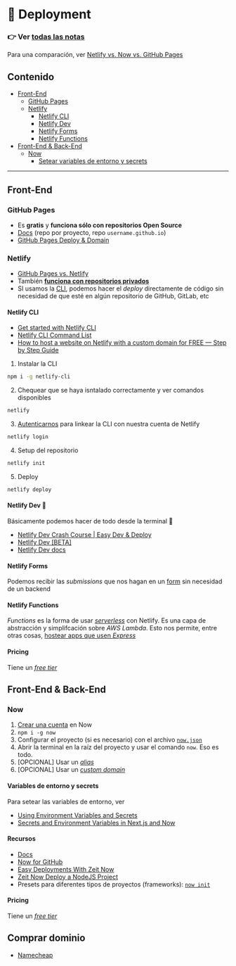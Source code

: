 # :rocket: Deployment

### 👉 Ver [todas las notas](https://github.com/undefinedschool/notes)

Para una comparación, ver [Netlify vs. Now vs. GitHub Pages](https://medium.com/liferaydesign/netlify-vs-zeit-vs-github-pages-5f609dd6912b)

## Contenido

- [Front-End](#front-end)
  * [GitHub Pages](#github-pages)
  * [Netlify](#netlify)
    + [Netlify CLI](#netlify-cli)
    + [Netlify Dev](#netlify-dev-rocket)
    + [Netlify Forms](#netlify-forms)
    + [Netlify Functions](#netlify-functions)
- [Front-End & Back-End](#front-end--back-end)
  * [Now](#now)
    + [Setear variables de entorno y secrets](https://github.com/undefinedschool/notes-deployment#variables-de-entorno-y-secrets)

---

## Front-End

### GitHub Pages

- Es **gratis** y **funciona sólo con repositorios Open Source**
- [Docs](https://pages.github.com/) (repo por proyecto, repo `username.github.io`)
- [GitHub Pages Deploy & Domain](https://www.youtube.com/watch?v=SKXkC4SqtRk)

### Netlify

- [GitHub Pages vs. Netlify](https://www.netlify.com/github-pages-vs-netlify/)
- También [**funciona con repositorios privados**](https://docs.netlify.com/configure-builds/repo-permissions-linking/#access-other-repositories-at-build)
- SI usamos la [CLI](#netlify-cli), podemos hacer el _deploy_ directamente de código sin necesidad de que esté en algún repositorio de GitHub, GitLab, etc

#### Netlify CLI

- [Get started with Netlify CLI](https://docs.netlify.com/cli/get-started/)
- [Netlify CLI Command List](https://cli.netlify.com/#netlify-cli-command-list)
- [How to host a website on Netlify with a custom domain for FREE — Step by Step Guide](https://levelup.gitconnected.com/how-to-host-domain-to-netlify-site-for-free-step-by-step-guide-45d0c2102db3)

1. Instalar la CLI

```bash
npm i -g netlify-cli
```

2. Chequear que se haya isntalado correctamente y ver comandos disponibles

```bash
netlify
```

3. [Autenticarnos](https://docs.netlify.com/cli/get-started/#authentication) para linkear la CLI con nuestra cuenta de Netlify

```bash
netlify login
```

4. Setup del repositorio

```bash
netlify init
```

5. Deploy

```bash
netlify deploy
```

#### Netlify Dev :rocket:

Básicamente podemos hacer de todo desde la terminal 🤘

- [Netlify Dev Crash Course | Easy Dev & Deploy](https://www.youtube.com/watch?v=FMhVXOA54x8)
- [Netlify Dev [BETA]](https://www.netlify.com/products/dev/)
- [Netlify Dev docs](https://github.com/netlify/cli/blob/master/docs/netlify-dev.md)

#### Netlify Forms

Podemos recibir las _submissions_ que nos hagan en un [form](https://docs.netlify.com/forms/setup/) sin necesidad de un backend

#### Netlify Functions

_Functions_ es la forma de usar [_serverless_](https://www.netlify.com/products/functions/) con Netlify. Es una capa de abstracción y simplifcación sobre _AWS Lambda_. Esto nos permite, entre otras cosas, [hostear apps que usen _Express_](https://www.netlify.com/blog/2018/09/13/how-to-run-express.js-apps-with-netlify-functions/)

#### Pricing 

Tiene un [_free tier_](https://www.netlify.com/pricing/)

## Front-End & Back-End

### Now

1. [Crear una cuenta](https://zeit.co/signup) en Now
2. `npm i -g now`
3. Configurar el proyecto (si es necesario) con el archivo [`now.json`](https://zeit.co/docs/configuration/)
4. Abrir la terminal en la raíz del proyecto y usar el comando `now`. Eso es todo.
5. [OPCIONAL] Usar un [_alias_](https://zeit.co/blog/automatic-aliasing)
6. [OPCIONAL] Usar un [_custom domain_](https://zeit.co/docs/v2/custom-domains/)

#### Variables de entorno y secrets

Para setear las variables de entorno, ver 
  - [Using Environment Variables and Secrets](https://zeit.co/docs/v2/build-step#using-environment-variables-and-secrets)   
  - [Secrets and Environment Variables in Next.js and Now](https://www.youtube.com/watch?v=pRbQcy9f5ew)

#### Recursos

- [Docs](https://zeit.co/docs)
- [Now for GitHub](https://zeit.co/github)
- [Easy Deployments With Zeit Now](https://www.youtube.com/watch?v=OF9UkxDOSII)
- [Zeit Now Deploy a NodeJS Project](https://www.youtube.com/watch?v=1Bfb8pSvoQo)
- Presets para diferentes tipos de proyectos (frameworks): [`now init`](https://zeit.co/blog/now-init)

#### Pricing

Tiene un [_free tier_](https://zeit.co/pricing)

## Comprar dominio

- [Namecheap](https://namecheap.com)
